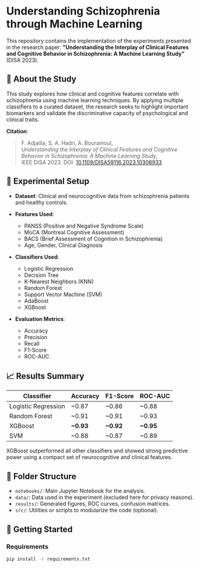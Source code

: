 # Understanding Schizophrenia through Machine Learning

This repository contains the implementation of the experiments presented in the research paper:
**"Understanding the Interplay of Clinical Features and Cognitive Behavior in Schizophrenia: A Machine Learning Study"** (DISA 2023).

## 🧠 About the Study

This study explores how clinical and cognitive features correlate with schizophrenia using machine learning techniques. By applying multiple classifiers to a curated dataset, the research seeks to highlight important biomarkers and validate the discriminative capacity of psychological and clinical traits.

**Citation**:
> F. Adjailia, S. A. Hadri, A. Bouramoul,  
> *Understanding the Interplay of Clinical Features and Cognitive Behavior in Schizophrenia: A Machine Learning Study*,  
> IEEE DISA 2023. DOI: [10.1109/DISA59116.2023.10308933](https://doi.org/10.1109/DISA59116.2023.10308933)

## 🧪 Experimental Setup

- **Dataset**: Clinical and neurocognitive data from schizophrenia patients and healthy controls.
- **Features Used**:
  - PANSS (Positive and Negative Syndrome Scale)
  - MoCA (Montreal Cognitive Assessment)
  - BACS (Brief Assessment of Cognition in Schizophrenia)
  - Age, Gender, Clinical Diagnosis
  
- **Classifiers Used**:
  - Logistic Regression
  - Decision Tree
  - K-Nearest Neighbors (KNN)
  - Random Forest
  - Support Vector Machine (SVM)
  - AdaBoost
  - XGBoost

- **Evaluation Metrics**:
  - Accuracy
  - Precision
  - Recall
  - F1-Score
  - ROC-AUC

## 📈 Results Summary

| Classifier       | Accuracy | F1-Score | ROC-AUC |
|------------------|----------|----------|---------|
| Logistic Regression | ~0.87 | ~0.86 | ~0.88 |
| Random Forest       | ~0.91 | ~0.91 | ~0.93 |
| XGBoost             | **~0.93** | **~0.92** | **~0.95** |
| SVM                 | ~0.88 | ~0.87 | ~0.89 |

XGBoost outperformed all other classifiers and showed strong predictive power using a compact set of neurocognitive and clinical features.

## 📂 Folder Structure

- `notebooks/`: Main Jupyter Notebook for the analysis.
- `data/`: Data used in the experiment (excluded here for privacy reasons).
- `results/`: Generated figures, ROC curves, confusion matrices.
- `src/`: Utilities or scripts to modularize the code (optional).

## 🚀 Getting Started

### Requirements

```bash
pip install -r requirements.txt
